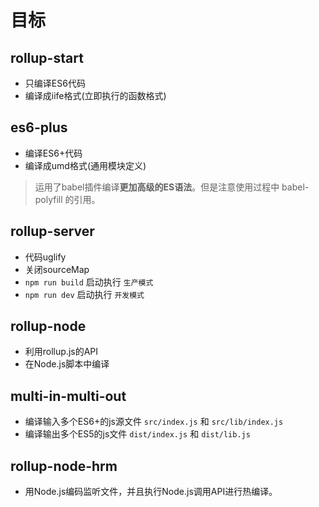# 目标


## rollup-start

- 只编译ES6代码
- 编译成iife格式(立即执行的函数格式)

## es6-plus

- 编译ES6+代码
- 编译成umd格式(通用模块定义)

> 运用了babel插件编译**更加高级的ES语法**。但是注意使用过程中 babel-polyfill 的引用。

## rollup-server

- 代码uglify
- 关闭sourceMap
- `npm run build` 启动执行 `生产模式`
- `npm run dev` 启动执行 `开发模式`

## rollup-node

- 利用rollup.js的API
- 在Node.js脚本中编译

## multi-in-multi-out

- 编译输入多个ES6+的js源文件 `src/index.js` 和 `src/lib/index.js`
- 编译输出多个ES5的js文件 `dist/index.js` 和 `dist/lib.js`

## rollup-node-hrm

- 用Node.js编码监听文件，并且执行Node.js调用API进行热编译。